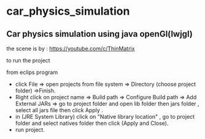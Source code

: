 # car_physics_simulation
## Car physics simulation using java openGl(lwjgl)

the scene is by : https://youtube.com/c/ThinMatrix

to run the project  

from eclips program
- click File => open projects from file system => Directory (choose project folder) =>Finish.
- Right click on project name => Build path => Configure Build path => Add External JARs =>
 go to project folder and open lib folder then jars folder , select all jars file then click Apply .
- in (JRE System Library) click on "Native library location" , go to project folder and select natives folder  then click (Apply and Close).
- run project.
